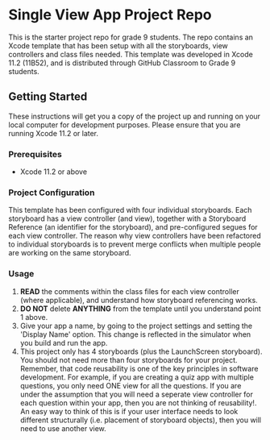 # Single View App Project Repo
This is the starter project repo for grade 9 students. The repo contains an Xcode template that has been setup with all the storyboards, view controllers and class files needed. This template was developed in Xcode 11.2 (11B52), and is distributed through GitHub Classroom to Grade 9 students.

## Getting Started

These instructions will get you a copy of the project up and running on your local computer for development purposes. Please ensure that you are running Xcode 11.2 or later.

### Prerequisites

* Xcode 11.2 or above

### Project Configuration

This template has been configured with four individual storyboards. Each storyboard has a view controller (and view), together with a Storyboard Reference (an identifier for the storyboard), and pre-configured segues for each view controller. The reason why view controllers have been refactored to individual storyboards is to prevent merge conflicts when multiple people are working on the same storyboard.

### Usage

1. **READ** the comments within the class files for each view controller (where applicable), and understand how storyboard referencing works.
2. **DO NOT** delete **ANYTHING** from the template until you understand point 1 above.
3. Give your app a name, by going to the project settings and setting the 'Display Name' option. This change is reflected in the simulator when you build and run the app.
4. This project only has 4 storyboards (plus the LaunchScreen storyboard). You should not need more than four storyboards for your project. Remember, that code reusability is one of the key principles in software development. For example, if you are creating a quiz app with multiple questions, you only need ONE view for all the questions. If you are under the assumption that you will need a seperate view controller for each question within your app, then you are not thinking of reusability!. An easy way to think of this is if your user interface needs to look different structurally (i.e. placement of storyboard objects), then you will need to use another view.
